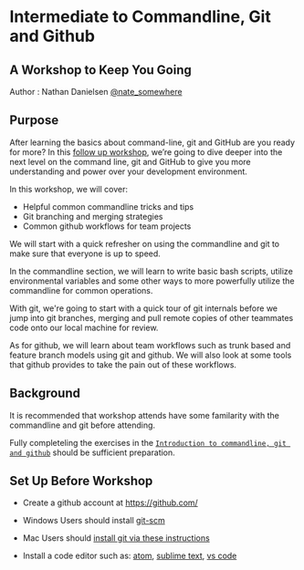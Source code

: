 # Intermediate to Commandline, Git and Github
## A Workshop to Keep You Going

Author : Nathan Danielsen [@nate_somewhere](https://twitter.com/nate_somewhere)


## Purpose

After learning the basics about command-line, git and GitHub are you ready for more? In this [follow up workshop](https://github.com/ndanielsen/intro-cli-git-github), we’re going to dive deeper into the next level on the command line, git and GitHub to give you more understanding and power over your development environment.

In this workshop, we will cover:
- Helpful common commandline tricks and tips
- Git branching and merging strategies
- Common github workflows for team projects

We will start with a quick refresher on using the commandline and git to make sure that everyone is up to speed. 

In the commandline section, we will learn to write basic bash scripts, utilize environmental variables and some other ways to more powerfully utilize the commandline for common operations.

With git, we're going to start with a quick tour of git internals before we jump into git branches, merging and pull remote copies of other teammates code onto our local machine for review. 

As for github, we will learn about team workflows such as trunk based and feature branch models using git and github. We will also look at some tools that github provides to take the pain out of these workflows.

## Background

It is recommended that workshop attends have some familarity with the commandline and git before attending. 

Fully completeling the exercises in the [`Introduction to commandline, git and github`](https://github.com/ndanielsen/intro-cli-git-github) should be sufficient preparation.



## Set Up Before Workshop

- Create a github account at https://github.com/

- Windows Users should install [git-scm](https://git-scm.com/)

- Mac Users should [install git via these instructions](https://www.atlassian.com/git/tutorials/install-git)

- Install a code editor such as: [atom](https://atom.io/), [sublime text](https://www.sublimetext.com/3), [vs code](https://code.visualstudio.com/)
